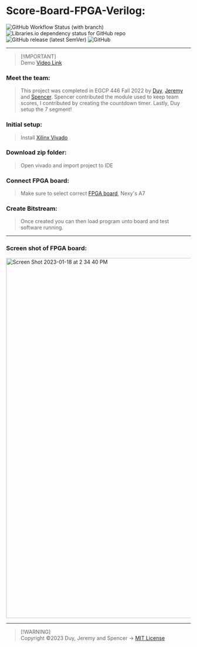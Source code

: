 # Score-Board-FPGA-Verilog:

![GitHub Workflow Status (with branch)](https://img.shields.io/github/actions/workflow/status/jge162/ScoreBoard-wTimer/verilog_review.yml)
![Libraries.io dependency status for GitHub repo](https://img.shields.io/librariesio/github/jge162/ScoreBoard-wTimer)
![GitHub release (latest SemVer)](https://img.shields.io/github/v/release/jge162/ScoreBoard-wTimer)
![GitHub](https://img.shields.io/github/license/jge162/ScoreBoard-wTimer?color=purple)

---

>[!IMPORTANT]\
>Demo [Video Link](https://www.dropbox.com/s/dr5ubh1w7s17ddi/446_final_project.mov?dl=0)

### Meet the team:

>This project was completed in EGCP 446 Fall 2022 by [Duy](https://github.com/duy301199), [Jeremy](https://github.com/jge162) and [Spencer](https://github.com/5pencerW).
Spencer contributed the module used to keep team scores, I contributed by
creating the countdown timer. Lastly, Duy setup the 7 segment!

### Initial setup:
>Install [Xilinx Vivado](https://www.xilinx.com/products/design-tools/vivado.html)

### Download zip folder:
>Open vivado and import project to IDE

### Connect FPGA board:
>Make sure to select correct [FPGA board](https://digilent.com/shop/nexys-a7-fpga-trainer-board-recommended-for-ece-curriculum/), Nexy's A7

### Create Bitstream:
>Once created you can then load program unto board and 
test software running.

---

### Screen shot of FPGA board: 

<img width="981" alt="Screen Shot 2023-01-18 at 2 34 40 PM" src="https://user-images.githubusercontent.com/31228460/213310150-10f8d1d6-073c-4136-9665-c977dc508e0f.png">

---

>[!WARNING]\
>Copyright ©2023 Duy, Jeremy and Spencer -> 
[MIT License](https://github.com/jge162/ScoreBoard-wTimer/blob/main/License/MIT%20license)

